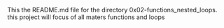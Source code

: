 This the README.md file for the directory 0x02-functions_nested_loops. this project will focus of all maters functions and loops
